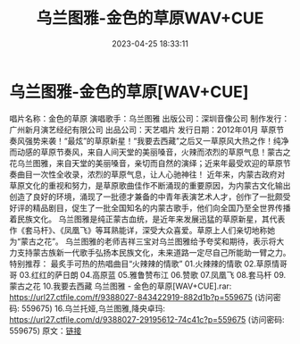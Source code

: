﻿---
title: 乌兰图雅-金色的草原WAV+CUE
date: 2023-04-25 18:33:11
categories: WAV车载音乐、镜像
tags: 华语中文
---
# 乌兰图雅-金色的草原[WAV+CUE]

唱片名称：金色的草原
演唱歌手：乌兰图雅
出版公司：深圳音像公司
制作发行：广州新月演艺经纪有限公司
出品公司：天艺唱片
发行日期：2012年01月
草原节奏风强势来袭！“最炫”的草原新星！“我要去西藏”之后又一草原风大热之作！纯净而动感的草原节奏风，来自人间天堂的美丽嗓音，火辣而浓烈的草原气息！蒙古之花乌兰图雅，来自天堂的美丽嗓音，亲切而自然的演绎；近来年最受欢迎的草原节奏曲目一次性全收录，浓烈的草原气息，让人心驰神往！
近年来，内蒙古政府对草原文化的重视和努力，是草原歌曲佳作不断涌现的重要原因，为内蒙古文化输出创造了良好的环境，涌现了一批德才兼备的中青年表演艺术人才，创作了一批颇受好评的精品剧目，促生了一批全国知名的内蒙古歌手，他们向全国乃至全世界传播着民族文化。
乌兰图雅是纯正蒙古血统，是近年来发展迅猛的草原新星，其代表作《套马杆》、《凤凰飞》等耳熟能详，深受大众喜爱。草原上人们亲切地称她为“蒙古之花”。
乌兰图雅的老师吉祥三宝对乌兰图雅给予夸奖和期待，表示将大力支持蒙古族新一代歌手弘扬本民族文化，未来道路一定尽自己所能助一臂之力。
特别推荐：
最炙手可热的热唱曲目“火辣辣的情歌”
01.火辣辣的情歌
02.草原情哥哥
03.红红的萨日朗
04.高原蓝
05.雅鲁赞布江
06.赞歌
07.凤凰飞
08.套马杆
09.蒙古之花
10.我要去西藏
乌兰图雅 - 金色的草原[WAV+CUE].rar: https://url27.ctfile.com/f/9388027-843422919-882d1b?p=559675
(访问密码: 559675)
16.乌兰托娅,乌兰图雅,降央卓玛: https://url27.ctfile.com/d/9388027-29195612-74c41c?p=559675
(访问密码: 559675)
原文：[链接](https://blog.sina.com.cn/s/blog_1647c7e76010311lh.html)